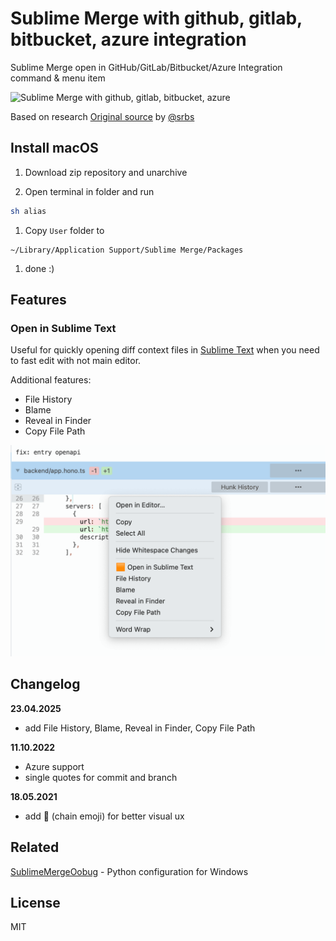 # Sublime Merge with github, gitlab, bitbucket, azure integration

Sublime Merge open in GitHub/GitLab/Bitbucket/Azure Integration command & menu item

![Sublime Merge with github, gitlab, bitbucket, azure](screen.png)

Based on research  [Original source](https://forum.sublimetext.com/t/github-gitlab-bitbucket-integration-commands-menu-items/53893)
by [@srbs](https://github.com/srbs)

## Install macOS

1. Download zip repository and unarchive

1. Open terminal in folder and run

```sh
sh alias
```

1. Copy `User` folder to 

```
~/Library/Application Support/Sublime Merge/Packages
```

1. done :)

## Features

### Open in Sublime Text

Useful for quickly opening diff context files in [Sublime Text](https://www.sublimetext.com/docs/command_line.html) when you need to fast edit with not main editor.

Additional features:
- File History
- Blame
- Reveal in Finder
- Copy File Path


![Diff context sublime merge menu](./screens/open-sublime-text.png)


## Changelog

**23.04.2025**
- add File History, Blame, Reveal in Finder, Copy File Path

**11.10.2022**
- Azure support
- single quotes for commit and branch

**18.05.2021**
- add 🔗 (chain emoji) for better visual ux


## Related

[SublimeMergeOobug](https://github.com/oobug/SublimeMergeOobug) - Python configuration for Windows

## License
MIT
